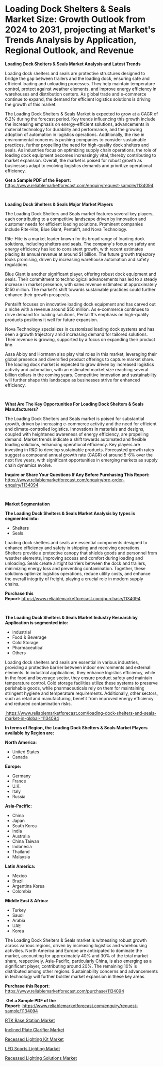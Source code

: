 <p><h1>Loading Dock Shelters & Seals Market Size: Growth Outlook from 2024 to 2031, projecting at Market's Trends Analysis by Application, Regional Outlook, and Revenue</h1></p><p><strong>Loading Dock Shelters & Seals Market Analysis and Latest Trends</strong></p>
<p><p>Loading dock shelters and seals are protective structures designed to bridge the gap between trailers and the loading dock, ensuring safe and efficient loading and unloading processes. They help maintain temperature control, protect against weather elements, and improve energy efficiency in warehouses and distribution centers. As global trade and e-commerce continue to expand, the demand for efficient logistics solutions is driving the growth of this market.</p><p>The Loading Dock Shelters & Seals Market is expected to grow at a CAGR of 6.2% during the forecast period. Key trends influencing this growth include the increasing emphasis on energy-efficient solutions, advancements in material technology for durability and performance, and the growing adoption of automation in logistics operations. Additionally, the rise in environmental concerns is pushing companies to consider sustainable practices, further propelling the need for high-quality dock shelters and seals. As industries focus on optimizing supply chain operations, the role of loading dock equipment becomes increasingly vital, thereby contributing to market expansion. Overall, the market is poised for robust growth as businesses adapt to evolving logistics demands and prioritize operational efficiency.</p></p>
<p><strong>Get a Sample PDF of the Report:&nbsp;</strong> <a href="https://www.reliablemarketforecast.com/enquiry/request-sample/1134094?utm_campaign=1129&utm_medium=2&utm_source=Github&utm_content=ia&utm_term=18122024&utm_id=loading-dock-shelters-seals">https://www.reliablemarketforecast.com/enquiry/request-sample/1134094</a></p>
<p>&nbsp;</p>
<p><strong>Loading Dock Shelters & Seals Major Market Players</strong></p>
<p><p>The Loading Dock Shelters and Seals market features several key players, each contributing to a competitive landscape driven by innovation and customer needs for efficient loading solutions. Prominent companies include Rite-Hite, Blue Giant, Pentalift, and Nova Technology.</p><p>Rite-Hite is a market leader known for its broad range of loading dock solutions, including shelters and seals. The company's focus on safety and energy efficiency has led to consistent growth, with recent estimates placing its annual revenue at around $1 billion. The future growth trajectory looks promising, driven by increasing warehouse automation and safety regulations.</p><p>Blue Giant is another significant player, offering robust dock equipment and seals. Their commitment to technological advancements has led to a steady increase in market presence, with sales revenue estimated at approximately $150 million. The market's shift towards sustainable practices could further enhance their growth prospects.</p><p>Pentalift focuses on innovative loading dock equipment and has carved out a niche with a revenue around $50 million. As e-commerce continues to drive demand for loading solutions, Pentalift's emphasis on high-quality products positions it well for future expansion.</p><p>Nova Technology specializes in customized loading dock systems and has seen a growth trajectory amid increasing demand for tailored solutions. Their revenue is growing, supported by a focus on expanding their product line.</p><p>Assa Abloy and Hormann also play vital roles in this market, leveraging their global presence and diversified product offerings to capture market share. The loading dock market is expected to grow driven by increased logistics activity and automation, with an estimated market size reaching several billion dollars in the coming years. Competitive innovation and sustainability will further shape this landscape as businesses strive for enhanced efficiency.</p></p>
<p>&nbsp;</p>
<p><strong>What Are The Key Opportunities For Loading Dock Shelters & Seals Manufacturers?</strong></p>
<p><p>The Loading Dock Shelters and Seals market is poised for substantial growth, driven by increasing e-commerce activity and the need for efficient and climate-controlled logistics. Innovations in materials and designs, coupled with heightened awareness of energy efficiency, are propelling demand. Market trends indicate a shift towards automated and flexible loading solutions, enhancing operational efficiency. Key players are investing in R&D to develop sustainable products. Forecasted growth rates suggest a compound annual growth rate (CAGR) of around 5-6% over the next five years, with significant opportunities in emerging markets as supply chain dynamics evolve.</p></p>
<p><strong>Inquire or Share Your Questions If Any Before Purchasing This Report:</strong> <a href="https://www.reliablemarketforecast.com/enquiry/pre-order-enquiry/1134094?utm_campaign=1129&utm_medium=2&utm_source=Github&utm_content=ia&utm_term=18122024&utm_id=loading-dock-shelters-seals">https://www.reliablemarketforecast.com/enquiry/pre-order-enquiry/1134094</a></p>
<p>&nbsp;</p>
<p><strong>Market Segmentation</strong></p>
<p><strong>The Loading Dock Shelters & Seals Market Analysis by types is segmented into:</strong></p>
<p><ul><li>Shelters</li><li>Seals</li></ul></p>
<p><p>Loading dock shelters and seals are essential components designed to enhance efficiency and safety in shipping and receiving operations. Shelters provide a protective canopy that shields goods and personnel from weather elements, improving access and comfort during loading and unloading. Seals create airtight barriers between the dock and trailers, minimizing energy loss and preventing contamination. Together, these solutions optimize logistics operations, reduce utility costs, and enhance the overall integrity of freight, playing a crucial role in modern supply chains.</p></p>
<p><strong>Purchase this Report:&nbsp;</strong><a href="https://www.reliablemarketforecast.com/purchase/1134094?utm_campaign=1129&utm_medium=2&utm_source=Github&utm_content=ia&utm_term=18122024&utm_id=loading-dock-shelters-seals">https://www.reliablemarketforecast.com/purchase/1134094</a></p>
<p>&nbsp;</p>
<p><strong>The Loading Dock Shelters & Seals Market Industry Research by Application is segmented into:</strong></p>
<p><ul><li>Industrial</li><li>Food & Beverage</li><li>Cold Storage</li><li>Pharmaceutical</li><li>Others</li></ul></p>
<p><p>Loading dock shelters and seals are essential in various industries, providing a protective barrier between indoor environments and external elements. In industrial applications, they enhance logistics efficiency, while in the food and beverage sector, they ensure product safety and maintain temperature control. Cold storage facilities utilize these systems to preserve perishable goods, while pharmaceuticals rely on them for maintaining stringent hygiene and temperature requirements. Additionally, other sectors, such as retail and manufacturing, benefit from improved energy efficiency and reduced contamination risks.</p></p>
<p><a href="https://www.reliablemarketforecast.com/loading-dock-shelters-and-seals-market-in-global-r1134094?utm_campaign=1129&utm_medium=2&utm_source=Github&utm_content=ia&utm_term=18122024&utm_id=loading-dock-shelters-seals">&nbsp;https://www.reliablemarketforecast.com/loading-dock-shelters-and-seals-market-in-global-r1134094</a></p>
<p><strong>In terms of Region, the Loading Dock Shelters & Seals Market Players available by Region are:</strong></p>
<p>
    <p> <strong> North America: </strong>
        <ul>
            <li>United States</li>
            <li>Canada</li>
        </ul>
        </p> 
    <p> <strong> Europe: </strong>
        <ul>
            <li>Germany</li>
            <li>France</li>
            <li>U.K.</li>
            <li>Italy</li>
            <li>Russia</li>
        </ul>
        </p> 
    <p> <strong> Asia-Pacific: </strong>
        <ul>
            <li>China</li>
            <li>Japan</li>
            <li>South Korea</li>
            <li>India</li>
            <li>Australia</li>
            <li>China Taiwan</li>
            <li>Indonesia</li>
            <li>Thailand</li>
            <li>Malaysia</li>
        </ul>
        </p> 
    <p> <strong> Latin America: </strong>
        <ul>
            <li>Mexico</li>
            <li>Brazil</li>
            <li>Argentina Korea</li>
            <li>Colombia</li>
        </ul>
        </p> 
    <p> <strong> Middle East & Africa: </strong>
        <ul>
            <li>Turkey</li>
            <li>Saudi</li>
            <li>Arabia</li>
            <li>UAE</li>
            <li>Korea</li>
        </ul>
    </p>
    </p>
<p><p>The Loading Dock Shelters & Seals market is witnessing robust growth across various regions, driven by increasing logistics and warehousing activities. North America and Europe are anticipated to dominate the market, accounting for approximately 40% and 30% of the total market share, respectively. Asia-Pacific, particularly China, is also emerging as a significant player, contributing around 20%. The remaining 10% is distributed among other regions. Sustainability concerns and advancements in technology will further bolster market expansion in these key areas.</p></p>
<p><strong>Purchase this Report: </strong><a href="https://www.reliablemarketforecast.com/purchase/1134094?utm_campaign=1129&utm_medium=2&utm_source=Github&utm_content=ia&utm_term=18122024&utm_id=loading-dock-shelters-seals">https://www.reliablemarketforecast.com/purchase/1134094</a></p>
<p>&nbsp;<strong>Get a Sample PDF of the Report:&nbsp;&nbsp;</strong><a href="https://www.reliablemarketforecast.com/enquiry/request-sample/1134094?utm_campaign=1129&utm_medium=2&utm_source=Github&utm_content=ia&utm_term=18122024&utm_id=loading-dock-shelters-seals">https://www.reliablemarketforecast.com/enquiry/request-sample/1134094</a></p>
<p><strong></strong></p>
<p><p><a href="https://www.linkedin.com/pulse/understanding-global-rtk-base-station-marketsgrowth-potential-k8ckf?utm_campaign=1129&utm_medium=2&utm_source=Github&utm_content=ia&utm_term=18122024&utm_id=loading-dock-shelters-seals">RTK Base Station Market</a></p><p><a href="https://www.linkedin.com/pulse/inclined-plate-clarifier-revenue-growth-report-2024-2031-clnbf?utm_campaign=1129&utm_medium=2&utm_source=Github&utm_content=ia&utm_term=18122024&utm_id=loading-dock-shelters-seals">Inclined Plate Clarifier Market</a></p><p><a href="https://www.linkedin.com/pulse/unveiling-future-recessed-lighting-kit-market-analysis-forecast-fdebe?utm_campaign=1129&utm_medium=2&utm_source=Github&utm_content=ia&utm_term=18122024&utm_id=loading-dock-shelters-seals">Recessed Lighting Kit Market</a></p><p><a href="https://www.linkedin.com/pulse/led-sports-lighting-market-size-share-research-report-2024-2031-ploie?utm_campaign=1129&utm_medium=2&utm_source=Github&utm_content=ia&utm_term=18122024&utm_id=loading-dock-shelters-seals">LED Sports Lighting Market</a></p><p><a href="https://www.linkedin.com/pulse/market-study-on126-cagr-forecast-from-2024-2031-offeringsignificant-eetce?utm_campaign=1129&utm_medium=2&utm_source=Github&utm_content=ia&utm_term=18122024&utm_id=loading-dock-shelters-seals">Recessed Lighting Solutions Market</a></p></p>